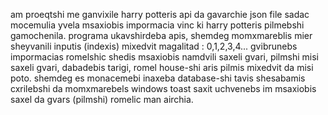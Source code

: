 am proeqtshi me ganvixile harry potteris api da gavarchie json file sadac mocemulia yvela msaxiobis impormacia vinc ki harry potteris pilmebshi 
gamochenila. programa ukavshirdeba apis, shemdeg momxmareblis mier sheyvanili inputis (indexis) mixedvit magalitad : 0,1,2,3,4...  gvibrunebs impormacias romelshic shedis msaxiobis namdvili saxeli gvari, pilmshi misi saxeli gvari,
dabadebis tarigi, romel house-shi aris pilmis mixedvit da misi poto. shemdeg es monacemebi inaxeba database-shi tavis shesabamis cxrilebshi da momxmarebels 
windows toast saxit uchvenebs im msaxiobis saxel da gvars (pilmshi) romelic man airchia.
